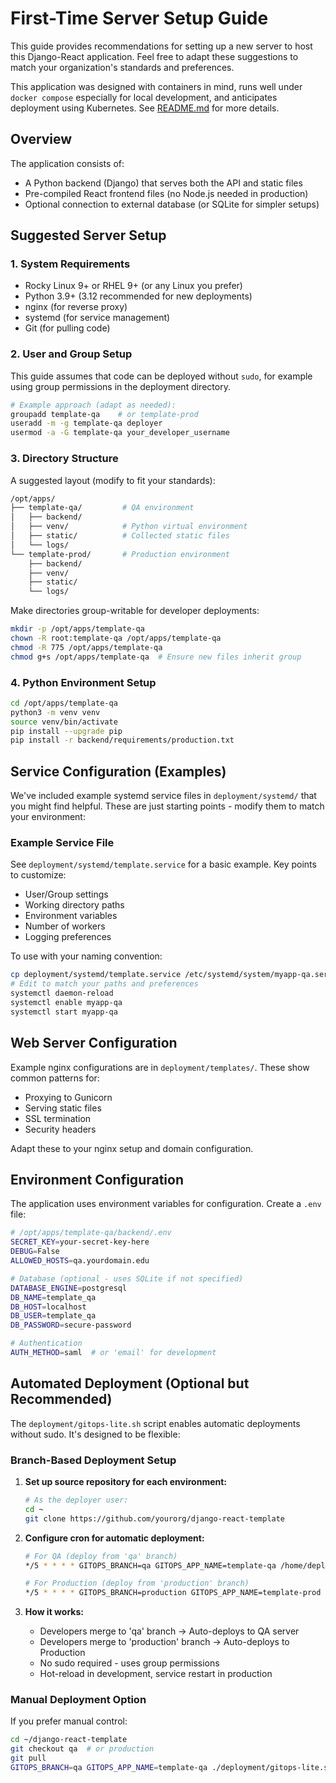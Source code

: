 # First-Time Server Setup Guide

This guide provides recommendations for setting up a new server to host this Django-React application. Feel free to adapt these suggestions to match your organization's standards and preferences.

This application was designed with containers in mind, runs well under `docker compose` especially for local development, and anticipates deployment using Kubernetes.  See [README.md](../README.md) for more details.

## Overview

The application consists of:
- A Python backend (Django) that serves both the API and static files
- Pre-compiled React frontend files (no Node.js needed in production)
- Optional connection to external database (or SQLite for simpler setups)

## Suggested Server Setup

### 1. System Requirements
- Rocky Linux 9+ or RHEL 9+ (or any Linux you prefer)
- Python 3.9+ (3.12 recommended for new deployments)
- nginx (for reverse proxy)
- systemd (for service management)
- Git (for pulling code)

### 2. User and Group Setup

This guide assumes that code can be deployed without `sudo`,
for example using group permissions in the deployment directory.

```bash
# Example approach (adapt as needed):
groupadd template-qa    # or template-prod
useradd -m -g template-qa deployer
usermod -a -G template-qa your_developer_username
```

### 3. Directory Structure

A suggested layout (modify to fit your standards):

```bash
/opt/apps/
├── template-qa/         # QA environment
│   ├── backend/
│   ├── venv/            # Python virtual environment
│   ├── static/          # Collected static files
│   └── logs/
└── template-prod/       # Production environment
    ├── backend/
    ├── venv/
    ├── static/
    └── logs/
```

Make directories group-writable for developer deployments:
```bash
mkdir -p /opt/apps/template-qa
chown -R root:template-qa /opt/apps/template-qa
chmod -R 775 /opt/apps/template-qa
chmod g+s /opt/apps/template-qa  # Ensure new files inherit group
```

### 4. Python Environment Setup

```bash
cd /opt/apps/template-qa
python3 -m venv venv
source venv/bin/activate
pip install --upgrade pip
pip install -r backend/requirements/production.txt
```

## Service Configuration (Examples)

We've included example systemd service files in `deployment/systemd/` that you might find helpful. These are just starting points - modify them to match your environment:

### Example Service File
See `deployment/systemd/template.service` for a basic example. Key points to customize:
- User/Group settings
- Working directory paths
- Environment variables
- Number of workers
- Logging preferences

To use with your naming convention:
```bash
cp deployment/systemd/template.service /etc/systemd/system/myapp-qa.service
# Edit to match your paths and preferences
systemctl daemon-reload
systemctl enable myapp-qa
systemctl start myapp-qa
```

## Web Server Configuration

Example nginx configurations are in `deployment/templates/`. These show common patterns for:
- Proxying to Gunicorn
- Serving static files
- SSL termination
- Security headers

Adapt these to your nginx setup and domain configuration.

## Environment Configuration

The application uses environment variables for configuration. Create a `.env` file:

```bash
# /opt/apps/template-qa/backend/.env
SECRET_KEY=your-secret-key-here
DEBUG=False
ALLOWED_HOSTS=qa.yourdomain.edu

# Database (optional - uses SQLite if not specified)
DATABASE_ENGINE=postgresql
DB_NAME=template_qa
DB_HOST=localhost
DB_USER=template_qa
DB_PASSWORD=secure-password

# Authentication
AUTH_METHOD=saml  # or 'email' for development
```

## Automated Deployment (Optional but Recommended)

The `deployment/gitops-lite.sh` script enables automatic deployments without sudo. It's designed to be flexible:

### Branch-Based Deployment Setup

1. **Set up source repository for each environment:**
   ```bash
   # As the deployer user:
   cd ~
   git clone https://github.com/yourorg/django-react-template
   ```

2. **Configure cron for automatic deployment:**
   ```bash
   # For QA (deploy from 'qa' branch)
   */5 * * * * GITOPS_BRANCH=qa GITOPS_APP_NAME=template-qa /home/deployer/django-react-template/deployment/gitops-lite.sh

   # For Production (deploy from 'production' branch)
   */5 * * * * GITOPS_BRANCH=production GITOPS_APP_NAME=template-prod /home/deployer/django-react-template/deployment/gitops-lite.sh
   ```

3. **How it works:**
   - Developers merge to 'qa' branch → Auto-deploys to QA server
   - Developers merge to 'production' branch → Auto-deploys to Production
   - No sudo required - uses group permissions
   - Hot-reload in development, service restart in production

### Manual Deployment Option

If you prefer manual control:
```bash
cd ~/django-react-template
git checkout qa  # or production
git pull
GITOPS_BRANCH=qa GITOPS_APP_NAME=template-qa ./deployment/gitops-lite.sh
```
